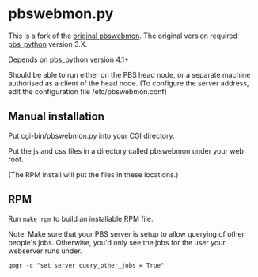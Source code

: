 pbswebmon.py
===

This is a fork of the [original pbswebmon](http://pbswebmon.sf.net).  The original version required [pbs\_python](https://subtrac.sara.nl/oss/pbs_python) version 3.X.

Depends on pbs_python version 4.1+

Should be able to run either on the PBS head node, or a 
separate machine authorised as a client of the head node. 
(To configure the server address, edit the configuration
file /etc/pbswebmon.conf)

Manual installation
---
Put cgi-bin/pbswebmon.py into your CGI directory.

Put the js and css files in a directory called pbswebmon under your web root.

(The RPM install will put the files in these locations.)

RPM
---
Run `make rpm` to build an installable RPM file.

Note: Make sure that your PBS server is setup to allow querying of other people's jobs. Otherwise, you'd only see the jobs for the user your webserver runs under.

`qmgr -c "set server query_other_jobs = True"`